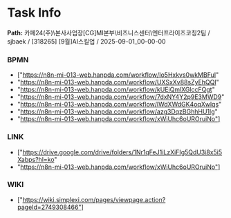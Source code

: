 # Task Info

**Path:** 카페24(주)\본사사업장\[CG]MI본부\비즈니스센터\엔터프라이즈코칭2팀 / sjbaek / [318265] [9월]AI스킬업 / 2025-09-01_00-00-00

### BPMN
- ["https://n8n-mi-013-web.hanpda.com/workflow/Io5Hxkvs0wkMBFuI"
- "https://n8n-mi-013-web.hanpda.com/workflow/UXSxXv88sZyEhQQl"
- "https://n8n-mi-013-web.hanpda.com/workflow/kUEiQmlXGlccFQgt"
- "https://n8n-mi-013-web.hanpda.com/workflow/7dxNY4Y2p9E3MWD9"
- "https://n8n-mi-013-web.hanpda.com/workflow/lWdXWdGK4oqXwlqs"
- "https://n8n-mi-013-web.hanpda.com/workflow/azg3DqzBGhhHU1lg"
- "https://n8n-mi-013-web.hanpda.com/workflow/xWiUhc6oUROruiNo"]

### LINK
- ["https://drive.google.com/drive/folders/1Nr1qFeJ1iLzXiFIg5QdU3i8x5i5Xabps?hl=ko"
- "https://n8n-mi-013-web.hanpda.com/workflow/xWiUhc6oUROruiNo"]

### WIKI
- ["https://wiki.simplexi.com/pages/viewpage.action?pageId=2749308466"]

